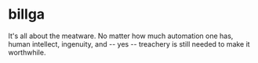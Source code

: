 # billga
It's all about the meatware. No matter how much automation one has, human intellect, ingenuity, and -- yes -- treachery is still needed to make it worthwhile.

